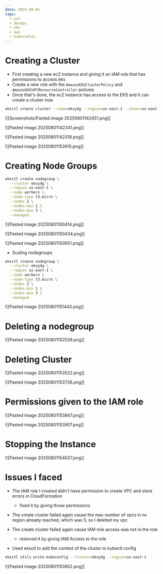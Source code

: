 ```yaml
---
date: 2025-08-01
tags:
  - ust
  - devops
  - eks
  - aws
  - kubernetes
---
```


# Creating  a Cluster

- First creating a new ec2 instance and giving it an IAM role that has permissions to access eks 
- Create a  new role with the `AmazonEKSClusterPolicy` and `AmazonEKSVPCResourceController` policies
- Once that's done, the ec2 instance has access to the EKS and it can create a cluster now 

```bash
eksctl create cluster --name=eksydg --region=us-east-1 --zones=us-east-1a,us-east-1b --without-nodegroup
```

![[Screenshots/Pasted image 20250801142451.png]]

![[Pasted image 20250801142341.png]]

![[Pasted image 20250801142318.png]]

![[Pasted image 20250801153615.png]]

# Creating Node Groups 

```bash
eksctl create nodegroup \
  --cluster eksydg \
  --region us-east-1 \
  --name workers \
  --node-type t3.micro \
  --nodes 2 \
  --nodes-min 1 \
  --nodes-max 3 \
  --managed
```

![[Pasted image 20250801150414.png]]

![[Pasted image 20250801150434.png]]

![[Pasted image 20250801150651.png]]

- Scaling nodegroups 

```bash
eksctl create nodegroup \
  --cluster eksydg \
  --region us-east-1 \
  --name workers \
  --node-type t3.micro \
  --nodes 2 \
  --nodes-min 1 \
  --nodes-max 3 \
  --managed
```

![[Pasted image 20250801151443.png]]

# Deleting a nodegroup

![[Pasted image 20250801152539.png]]
# Deleting Cluster 

![[Pasted image 20250801153522.png]]

![[Pasted image 20250801153726.png]]

# Permissions given  to the IAM role 

![[Pasted image 20250801153847.png]]

![[Pasted image 20250801153907.png]]

# Stopping the Instance 

![[Pasted image 20250801154027.png]]

# Issues I faced 

- The IAM role I created didn't have permission to create VPC and store errors in CloudFormation 
	- fixed it by giving those permissions 
- The create cluster failed again cause the max number of vpcs in nv region already reached, which was 5, so I deleted my vpc 
- The create cluster failed again cause IAM role access was not in the role
	- resloved it by giving IAM Access to the role 

- Used eksctl to add the context of the cluster to kubectl config 

```bash
eksctl utils write-kubeconfig --cluster=eksydg --region=us-east-1
```



![[Pasted image 20250801153652.png]]


